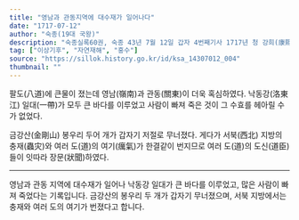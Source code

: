 ```yaml
---
title: "영남과 관동지역에 대수재가 일어나다"
date: "1717-07-12"
author: "숙종(19대 국왕)"
description: "숙종실록60권, 숙종 43년 7월 12일 갑자 4번째기사 1717년 청 강희(康熙) 56년"
tag: ["이상기후", "자연재해", "홍수"]
source: "https://sillok.history.go.kr/id/ksa_14307012_004"
thumbnail: ""
---
```


팔도(八道)에 큰물이 졌는데 영남(嶺南)과 관동(關東)이 더욱 혹심하였다. 낙동강(洛東江) 일대(一帶)가 모두 큰 바다를 이루었고 사람이 빠져 죽은 것이 그 수효를 헤아릴 수가 없었다.

금강산(金剛山) 봉우리 두어 개가 갑자기 저절로 무너졌다. 게다가 서북(西北) 지방의 충재(蟲灾)와 여러 도(道)의 여기(癘氣)가 한결같이 번지므로 여러 도(道)의 도신(道臣) 들이 잇따라 장문(狀聞)하였다.

---

영남과 관동 지역에 대수재가 일어나 낙동강 일대가 큰 바다를 이루었고, 많은 사람이 빠져 죽었다는 기록입니다. 금강산의 봉우리 두 개가 갑자기 무너졌으며, 서북 지방에서는 충재와 여러 도의 여기가 번졌다고 합니다. 
